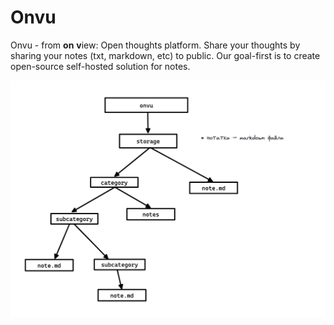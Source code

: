 # Onvu
Onvu - from **on** **v**iew: Open thoughts platform. Share your thoughts by sharing your notes (txt, markdown, etc) to public.
Our goal-first is to create open-source self-hosted solution for notes.

![](/images/onvu-workflow.png)
